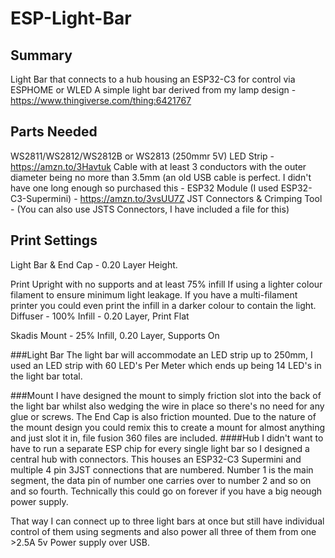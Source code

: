 # ESP-Light-Bar

## Summary
Light Bar that connects to a hub housing an ESP32-C3 for control via ESPHOME or WLED
A simple light bar derived from my lamp design - https://www.thingiverse.com/thing:6421767

## Parts Needed
WS2811/WS2812/WS2812B or WS2813 (250mmr 5V) LED Strip - https://amzn.to/3Havtuk
Cable with at least 3 conductors with the outer diameter being no more than 3.5mm (an old USB cable is perfect. I didn't have one long enough so purchased this -
ESP32 Module (I used ESP32-C3-Supermini) - https://amzn.to/3vsUU7Z
JST Connectors & Crimping Tool -
(You can also use JSTS Connectors, I have included a file for this)

## Print Settings
Light Bar & End Cap - 0.20 Layer Height. 

Print Upright with no supports and at least 75% infill If using a lighter colour filament to ensure minimum light leakage.
If you have a multi-filament printer you could even print the infill in a darker colour to contain the light.
Diffuser - 100% Infill - 0.20 Layer, Print Flat

Skadis Mount - 25% Infill, 0.20 Layer, Supports On

###Light Bar
The light bar will accommodate an LED strip up to 250mm, I used an LED strip with 60 LED's Per Meter which ends up being 14 LED's in the light bar total.

###Mount
I have designed the mount to simply friction slot into the back of the light bar whilst also wedging the wire in place so there's no need for any glue or screws. The End Cap is also friction mounted.
Due to the nature of the mount design you could remix this to create a mount for almost anything and just slot it in, file fusion 360 files are included.
####Hub
I didn't want to have to run a separate ESP chip for every single light bar so I designed a central hub with connectors. This houses an ESP32-C3 Supermini and multiple 4 pin 3JST connections that are numbered. Number 1 is the main segment, the data pin of number one carries over to number 2 and so on and so fourth. Technically this could go on forever if you have a big neough power supply.

That way I can connect up to three light bars at once but still have individual control of them using segments and also power all three of them from one >2.5A 5v Power supply over USB.
